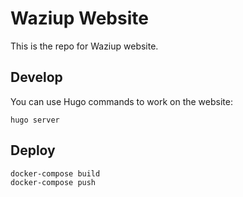 Waziup Website
==============

This is the repo for Waziup website.

Develop
-------

You can use Hugo commands to work on the website:
```
hugo server
```

Deploy
------

```
docker-compose build
docker-compose push
```

